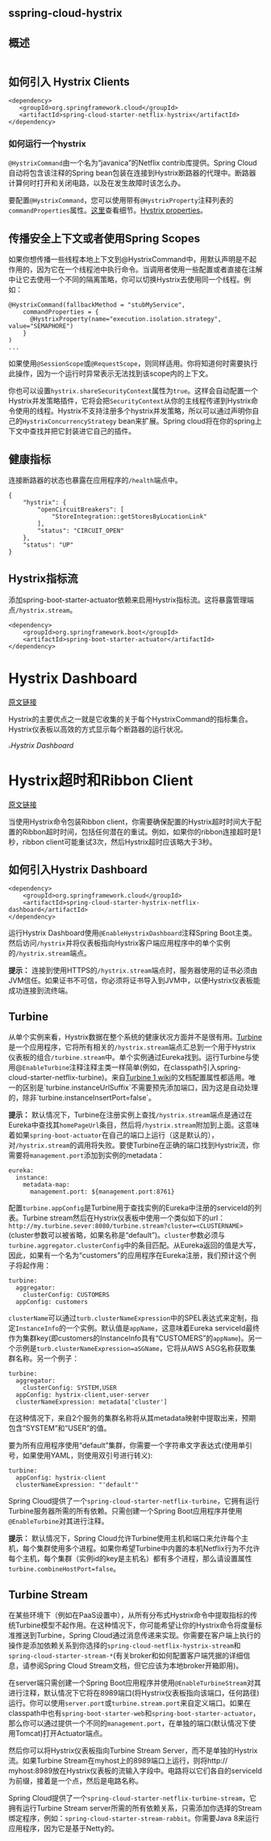 ## sspring-cloud-hystrix
## 概述
 ``` hystrix 服务熔断dashboard
 ```
## 如何引入 Hystrix Clients
```
<dependency>
   <groupId>org.springframework.cloud</groupId>
   <artifactId>spring-cloud-starter-netflix-hystrix</artifactId>
</dependency>
```
### 如何运行一个hystrix



 `@HystrixCommand`由一个名为“javanica”的Netflix contrib库提供。Spring Cloud自动将包含该注释的Spring bean包装在连接到Hystrix断路器的代理中。断路器计算何时打开和关闭电路，以及在发生故障时该怎么办。

 要配置`@HystrixCommand`，您可以使用带有`@HystrixProperty`注释列表的`commandProperties`属性。[这里](https://github.com/Netflix/Hystrix/tree/master/hystrix-contrib/hystrix-javanica#configuration)查看细节。[Hystrix properties](https://github.com/Netflix/Hystrix/wiki/Configuration)。

 ##  传播安全上下文或者使用Spring Scopes
 如果你想传播一些线程本地上下文到@HystrixCommand中，用默认声明是不起作用的，因为它在一个线程池中执行命令。当调用者使用一些配置或者直接在注解中让它去使用一个不同的隔离策略，你可以切换Hystrix去使用同一个线程。例如：

 ```
 @HystrixCommand(fallbackMethod = "stubMyService",
     commandProperties = {
       @HystrixProperty(name="execution.isolation.strategy", value="SEMAPHORE")
     }
 )
 ...
 ```
 如果使用`@SessionScope`或`@RequestScope`，则同样适用。你将知道何时需要执行此操作，因为一个运行时异常表示无法找到该scope内的上下文。

 你也可以设置`hystrix.shareSecurityContext`属性为`true`。这样会自动配置一个Hystrix并发策略插件，它将会把`SecurityContext`从你的主线程传递到Hystrix命令使用的线程。Hystrix不支持注册多个hystrix并发策略，所以可以通过声明你自己的`HystrixConcurrencyStrategy` bean来扩展。Spring cloud将在你的spring上下文中查找并把它封装进它自己的插件。

 ##  健康指标
 连接断路器的状态也暴露在应用程序的`/health`端点中。

 ```
 {
     "hystrix": {
         "openCircuitBreakers": [
             "StoreIntegration::getStoresByLocationLink"
         ],
         "status": "CIRCUIT_OPEN"
     },
     "status": "UP"
 }
 ```

 ##  Hystrix指标流
 添加spring-boot-starter-actuator依赖来启用Hystrix指标流。这将暴露管理端点`/hystrix.stream`。

 ```
 <dependency>
     <groupId>org.springframework.boot</groupId>
     <artifactId>spring-boot-starter-actuator</artifactId>
 </dependency>
 ```

 #  Hystrix Dashboard
 [原文链接](http://cloud.spring.io/spring-cloud-static/Finchley.M2/#_circuit_breaker_hystrix_dashboard)

 Hystrix的主要优点之一就是它收集的关于每个HystrixCommand的指标集合。Hystrix仪表板以高效的方式显示每个断路器的运行状况。

 <img src="http://cloud.spring.io/spring-cloud-static/Finchley.M2/images/Hystrix.png" style="zoom:30%" />*Hystrix Dashboard*

 #  Hystrix超时和Ribbon Client
 [原文链接](http://cloud.spring.io/spring-cloud-static/Finchley.M2/#_hystrix_timeouts_and_ribbon_clients)

 当使用Hystrix命令包装Ribbon client，你需要确保配置的Hystrix超时时间大于配置的Ribbon超时时间，包括任何潜在的重试。例如，如果你的ribbon连接超时是1秒，ribbon client可能重试3次，然后Hystrix超时应该略大于3秒。

 ## 如何引入Hystrix Dashboard

 ```
 <dependency>
     <groupId>org.springframework.cloud</groupId>
     <artifactId>spring-cloud-starter-hystrix-netflix-dashboard</artifactId>
 </dependency>
 ```
 运行Hystrix Dashboard使用`@EnableHystrixDashboard`注释Spring Boot主类。然后访问`/hystrix`并将仪表板指向Hystrix客户端应用程序中的单个实例的`/hystrix.stream`端点。

 **提示：** 连接到使用HTTPS的`/hystrix.stream`端点时，服务器使用的证书必须由JVM信任。如果证书不可信，你必须将证书导入到JVM中，以便Hystrix仪表板能成功连接到流终端。

 ##  Turbine
 从单个实例来看，Hystrix数据在整个系统的健康状况方面并不是很有用。[Turbine](https://github.com/Netflix/Turbine)是一个应用程序，它将所有相关的`/hystrix.stream`端点汇总到一个用于Hystrix仪表板的组合`/turbine.stream`中。单个实例通过Eureka找到。运行Turbine与使用@`EnableTurbine`注释注释主类一样简单(例如，在classpath引入spring-cloud-starter-netflix-turbine)。来自[Turbine 1 wiki](https://github.com/Netflix/Turbine/wiki/Configuration-(1.x))的文档配置属性都适用。唯一的区别是`turbine.instanceUrlSuffix`不需要预先添加端口，因为这是自动处理的，除非`turbine.instanceInsertPort=false`。

 **提示：** 默认情况下，Turbine在注册实例上查找`/hystrix.stream`端点是通过在Eureka中查找其`homePageUrl`条目，然后将`/hystrix.stream`附加到上面。这意味着如果`spring-boot-actuator`在自己的端口上运行（这是默认的），对`/hystrix.stream`的调用将失败。要使Turbine在正确的端口找到Hystrix流，你需要将`management.port`添加到实例的metadata：

 ```
 eureka:
   instance:
     metadata-map:
       management.port: ${management.port:8761}
 ```
 配置`turbine.appConfig`是Turbine用于查找实例的Eureka中注册的serviceId的列表。Turbine stream然后在Hystrix仪表板中使用一个类似如下的url：`http://my.turbine.sever:8080/turbine.stream?cluster=<CLUSTERNAME>`(cluster参数可以被省略，如果名称是“default”)。`cluster`参数必须与`turbine.aggregator.clusterConfig`中的条目匹配。从Eureka返回的值是大写，因此，如果有一个名为“customers”的应用程序在Eureka注册，我们预计这个例子将起作用：

 ```
 turbine:
   aggregator:
     clusterConfig: CUSTOMERS
   appConfig: customers
 ```
 `clusterName`可以通过`turb.clusterNameExpression`中的SPEL表达式来定制，指定`InstanceInfo`的一个实例。默认值是`appName`，这意味着Eureka serviceId最终作为集群key(即customers的InstanceInfo具有“CUSTOMERS”的`appName`)。另一个示例是`turb.clusterNameExpression=aSGName`，它将从AWS ASG名称获取集群名称。另一个例子：

 ```
 turbine:
   aggregator:
     clusterConfig: SYSTEM,USER
   appConfig: hystrix-client,user-server
   clusterNameExpression: metadata['cluster']
 ```
 在这种情况下，来自2个服务的集群名称将从其metadata映射中提取出来，预期包含“SYSTEM”和“USER”的值。

 要为所有应用程序使用“default”集群，你需要一个字符串文字表达式(使用单引号，如果使用YAML，则使用双引号进行转义):

 ```
 turbine:
   appConfig: hystrix-client
   clusterNameExpression: "'default'"
 ```
 Spring Cloud提供了一个`spring-cloud-starter-netflix-turbine`，它拥有运行Turbine服务器所需的所有依赖。只需创建一个Spring Boot应用程序并使用`@EnableTurbine`对其进行注释。

 **提示：** 默认情况下，Spring Cloud允许Turbine使用主机和端口来允许每个主机，每个集群使用多个进程。如果你希望Turbine中内置的本机Netflix行为不允许每个主机，每个集群（实例id的key是主机名）都有多个进程，那么请设置属性`turbine.combineHostPort=false`。
 ##  Turbine Stream
 在某些环境下（例如在PaaS设置中），从所有分布式Hystrix命令中提取指标的传统Turbine模型不起作用。在这种情况下，你可能希望让你的Hystrix命令将度量标准推送到Turbine，Spring Cloud通过消息传递来实现。你需要在客户端上执行的操作是添加依赖关系到你选择的`spring-cloud-netflix-hystrix-stream`和`spring-cloud-starter-stream-*`(有关broker和如何配置客户端凭据的详细信息，请参阅Spring Cloud Stream文档，但它应该为本地broker开箱即用)。

 在server端只需创建一个Spring Boot应用程序并使用`@EnableTurbineStream`对其进行注释，默认情况下它将在8989端口(将Hystrix仪表板指向该端口，任何路径)运行。你可以使用`server.port`或`turbine.stream.port`来自定义端口。如果在classpath中也有`spring-boot-starter-web`和`spring-boot-starter-actuator`，那么你可以通过提供一个不同的`management.port`，在单独的端口(默认情况下使用Tomcat)打开Actuator端点。

 然后你可以将Hystrix仪表板指向Turbine Stream Server，而不是单独的Hystrix流。如果Turbine Stream在myhost上的8989端口上运行，则将http:// myhost:8989放在Hystrix仪表板的流输入字段中。电路将以它们各自的serviceId为前缀，接着是一个点，然后是电路名称。

 Spring Cloud提供了一个`spring-cloud-starter-netflix-turbine-stream`，它拥有运行Turbine Stream server所需的所有依赖关系，只需添加你选择的Stream绑定程序，例如：`spring-cloud-starter-stream-rabbit`。你需要Java 8来运行应用程序，因为它是基于Netty的。
